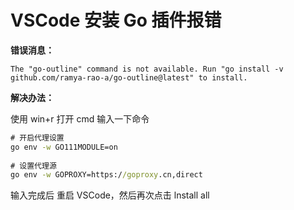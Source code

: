 # VSCode 安装 Go 插件报错

__错误消息：__

```log
The "go-outline" command is not available. Run "go install -v github.com/ramya-rao-a/go-outline@latest" to install.
```

__解决办法：__

使用 win+r 打开 cmd 输入一下命令

```cmd
# 开启代理设置
go env -w GO111MODULE=on
 
# 设置代理源 
go env -w GOPROXY=https://goproxy.cn,direct
```

输入完成后 重启 VSCode，然后再次点击 lnstall all
